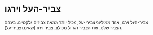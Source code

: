 # צביר-העל וירגו

צביר-העל וירגו, אחד ממיליוני צבירי-על, מכיל יותר ממאה צבירים גלקטיים. בינהם
הצביר שלנו, ואת הצביר הגדול מכולם, צביר וירגו (שאיננו צביר-על).
